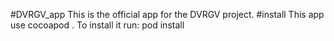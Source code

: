#DVRGV_app
This is the official app for the DVRGV project.
#install
This app use cocoapod  . To install it run:
pod install

